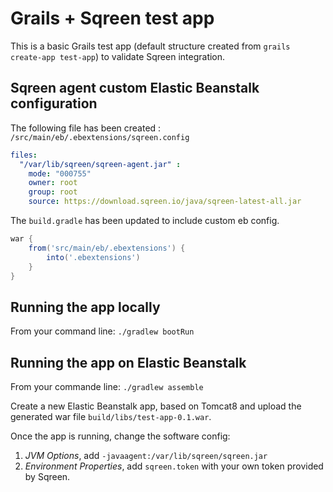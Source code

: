 # Grails + Sqreen test app

This is a basic Grails test app (default structure created from `grails create-app test-app`) to validate Sqreen integration.

## Sqreen agent custom Elastic Beanstalk configuration

The following file has been created : `/src/main/eb/.ebextensions/sqreen.config`

```yml
files:
  "/var/lib/sqreen/sqreen-agent.jar" :
    mode: "000755"
    owner: root
    group: root
    source: https://download.sqreen.io/java/sqreen-latest-all.jar
```

The `build.gradle` has been updated to include custom eb config.

```groovy
war {
    from('src/main/eb/.ebextensions') {
        into('.ebextensions')
    }
}
```

## Running the app locally

From your command line: `./gradlew bootRun`

## Running the app on Elastic Beanstalk

From your commande line: `./gradlew assemble`

Create a new Elastic Beanstalk app, based on Tomcat8 and upload the generated war file `build/libs/test-app-0.1.war`.

Once the app is running, change the software config:
1. *JVM Options*, add  `-javaagent:/var/lib/sqreen/sqreen.jar`
2. *Environment Properties*, add `sqreen.token` with your own token provided by Sqreen.
